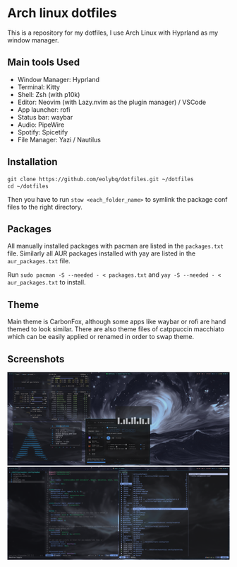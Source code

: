 # Arch linux dotfiles
This is a repository for my dotfiles, I use Arch Linux with Hyprland as my window manager.

## Main tools Used
- Window Manager: Hyprland
- Terminal: Kitty
- Shell: Zsh (with p10k)
- Editor: Neovim (with Lazy.nvim as the plugin manager) / VSCode
- App launcher: rofi
- Status bar: waybar
- Audio: PipeWire
- Spotify: Spicetify
- File Manager: Yazi / Nautilus

## Installation
```
git clone https://github.com/eolybq/dotfiles.git ~/dotfiles
cd ~/dotfiles
```
Then you have to run `stow <each_folder_name>` to symlink the package conf files to the right directory.

## Packages
All manually installed packages with pacman are listed in the `packages.txt` file. Similarly all AUR packages installed with yay are listed in the `aur_packages.txt` file.

Run `sudo pacman -S --needed - < packages.txt` and `yay -S --needed - < aur_packages.txt` to install.

## Theme
Main theme is CarbonFox, although some apps like waybar or rofi are hand themed to look similar.
There are also theme files of catppuccin macchiato which can be easily applied or renamed in order to swap theme. 

## Screenshots
![Screenshot](screenshots/screen1.png)
![Screenshot](screenshots/screen2.png)
